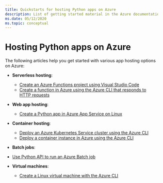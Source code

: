 ```yaml
---
title: Quickstarts for hosting Python apps on Azure
description: List of getting started material in the Azure documentation for hosting Python app code.
ms.date: 05/12/2020
ms.topic: conceptual
---
```


# Hosting Python apps on Azure

The following articles help you get started with various app hosting options on Azure:

- **Serverless hosting**:
  - [Create an Azure Functions project using Visual Studio Code](/azure/azure-functions/functions-create-first-function-vs-code?pivots=programming-language-python)
  - [Create a function in Azure using the Azure CLI that responds to HTTP requests](/azure/azure-functions/functions-create-first-azure-function-azure-cli?pivots=programming-language-python)

- **Web app hosting**:
  - [Create a Python app in Azure App Service on Linux](/azure/app-service/containers/quickstart-python)

- **Container hosting**:
  - [Deploy an Azure Kubernetes Service cluster using the Azure CLI](/azure/aks/kubernetes-walkthrough)
  - [Deploy a container instance in Azure using the Azure CLI](/azure/container-instances/container-instances-quickstart)

- **Batch jobs**:
- [Use Python API to run an Azure Batch job](/azure/batch/quick-run-python)

- **Virtual machines**:
  - [Create a Linux virtual machine with the Azure CLI](/azure/virtual-machines/linux/quick-create-cli)
